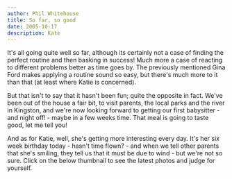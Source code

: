 ```yaml
---
author: Phil Whitehouse
title: So far, so good
date: 2005-10-17
description: Kate
---
```


It's all going quite well so far, although its certainly not a case of finding the perfect routine and then basking in success! Much more a case of reacting to different problems better as time goes by. The previously mentioned Gina Ford makes applying a routine sound so easy, but there's much more to it than that (at least where Katie is concerned).

But that isn't to say that it hasn't been fun; quite the opposite in fact. We've been out of the house a fair bit, to visit parents, the local parks and the river in Kingston, and we're now looking forward to getting our first babysitter - and night off! - maybe in a few weeks time. That meal is going to taste good, let me tell you!

And as for Katie, well, she's getting more interesting every day. It's her six week birthday today - hasn't time flown? - and when we tell other parents that she's smiling, they tell us that it must be due to wind - but we're not so sure. Click on the below thumbnail to see the latest photos and judge for yourself.
